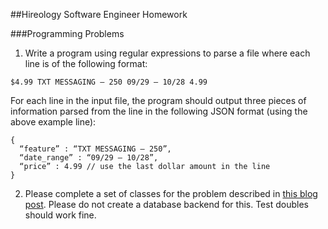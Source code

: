 ##Hireology Software Engineer Homework

###Programming Problems

1) Write a program using regular expressions to parse a file where each line is of the following format:

`$4.99 TXT MESSAGING – 250 09/29 – 10/28 4.99`

For each line in the input file, the program should output three pieces of information parsed from the line in the following JSON format (using the above example line):

```
{
  “feature” : “TXT MESSAGING – 250”,
  “date_range” : “09/29 – 10/28”,
  “price” : 4.99 // use the last dollar amount in the line
}
```

2) Please complete a set of classes for the problem described in [this blog post](http://www.adomokos.com/2012/10/the-organizations-users-roles-kata.html). Please do not create a database backend for this. Test doubles should work fine.

